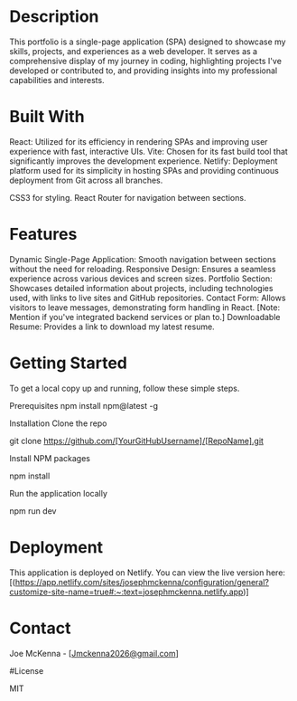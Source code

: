 # Description

This portfolio is a single-page application (SPA) designed to showcase my skills, projects, and experiences as a web developer. It serves as a comprehensive display of my journey in coding, highlighting projects I've developed or contributed to, and providing insights into my professional capabilities and interests.

# Built With

React: Utilized for its efficiency in rendering SPAs and improving user experience with fast, interactive UIs.
Vite: Chosen for its fast build tool that significantly improves the development experience.
Netlify: Deployment platform used for its simplicity in hosting SPAs and providing continuous deployment from Git across all branches.


CSS3 for styling.
React Router for navigation between sections.

# Features

Dynamic Single-Page Application: Smooth navigation between sections without the need for reloading.
Responsive Design: Ensures a seamless experience across various devices and screen sizes.
Portfolio Section: Showcases detailed information about projects, including technologies used, with links to live sites and GitHub repositories.
Contact Form: Allows visitors to leave messages, demonstrating form handling in React. [Note: Mention if you've integrated backend services or plan to.]
Downloadable Resume: Provides a link to download my latest resume.

# Getting Started

To get a local copy up and running, follow these simple steps.

Prerequisites
npm install npm@latest -g

Installation
Clone the repo

git clone https://github.com/[YourGitHubUsername]/[RepoName].git

Install NPM packages

npm install

Run the application locally


npm run dev

# Deployment

This application is deployed on Netlify. You can view the live version here: [(https://app.netlify.com/sites/josephmckenna/configuration/general?customize-site-name=true#:~:text=josephmckenna.netlify.app)]

# Contact
Joe McKenna - [Jmckenna2026@gmail.com]

#License

MIT

